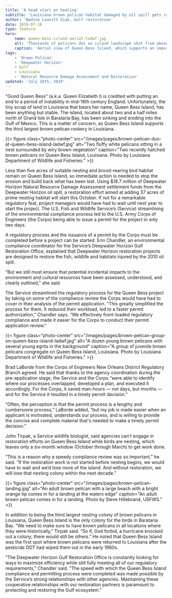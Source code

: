 ```yaml
---
title: 'A head start on healing'
subtitle: 'Louisiana brown pelican habitat damaged by oil spill gets restoration funding due to streamlining'
author: 'Nadine Leavitt Siak, Gulf restoration'
date: 2019-07-16
type: feature
hero:
    name: queen-bess-island-aerial-ladwf.jpg
    alt: 'Thousands of pelicans dot an island landscape shot from above'
    caption: 'Aerial view of Queen Bess Island, which supports an important brown pelican rookery in Louisiana. Photo by Louisiana Department of Wildlife and Fisheries.'
tags:
    - 'Brown Pelican'
    - 'Deepwater Horizon'
    - Gulf
    - Louisiana
    - 'Natural Resource Damage Assessment and Restoration'
updated: 'July 16th, 2019'
---
```


"Good Queen Bess" (a.k.a. Queen Elizabeth I) is credited with putting an end to a period of instability in mid-16th century England. Unfortunately, the tiny scrap of land in Louisiana that bears her name, Queen Bess Island, has been anything but stable. The island, located about two and a half miles north of Grand Isle in Barataria Bay, has been sinking and eroding into the Gulf of Mexico. This is a matter of concern, as Queen Bess Island supports the third largest brown pelican rookery in Louisiana.

{{< figure class="photo-center" src="/images/pages/brown-pelican-duo-at-queen-bess-island-ladwf.jpg" alt="Two fluffy white pelicans sitting in a nest surrounded by wiry brown vegetation" caption="Two recently hatched brown pelicans on Queen Bess Island, Louisiana. Photo by Louisiana Department of Wildlife and Fisheries." >}}

Less than five acres of suitable nesting and brood-rearing bird habitat remain on Queen Bess Island, so immediate action is needed to stop the erosion and build back what has been lost. Using $18.7 million of Deepwater Horizon Natural Resource Damage Assessment settlement funds from the Deepwater Horizon oil spill, a restoration effort aimed at adding 37 acres of prime nesting habitat will start this October. If not for a remarkable regulatory feat, project managers would have had to wait until next year to start the project. The U.S. Fish and Wildlife Service’s (Service) streamlining of the environmental compliance process led to the U.S. Army Corps of Engineers (the Corps) being able to issue a permit for the project in only two days.

A regulatory process and the issuance of a permit by the Corps must be completed before a project can be started. Erin Chandler, an environmental compliance coordinator for the Service’s  Deepwater Horizon Gulf Restoration Office, explained that Deepwater Horizon restoration projects are designed to restore the fish, wildlife and habitats injured by the 2010 oil spill.

“But we still must ensure that potential incidental impacts to the environment and cultural resources have been assessed, understood, and clearly outlined,” she said.

The Service streamlined the regulatory process for the Queen Bess project by taking on some of the compliance review the Corps would have had to cover in their analysis of the permit application. “This greatly simplified the process for them. It reduced their workload, led to a faster permit authorization,” Chandler says. “We effectively front-loaded regulatory compliance and made it easier for the Corps to conduct their permit application review.”

{{< figure class="photo-center" src="/images/pages/brown-pelican-group-on-queen-bess-island-ladwf.jpg" alt="A dozen young brown pelicans with several young egrits in the background" caption="A group of juvenile brown pelicans congregate on Queen Bess Island, Louisiana. Photo by Louisiana Department of Wildlife and Fisheries." >}}

Brad LaBorde from the Corps of Engineers New Orleans District Regulatory Branch agreed. He said that thanks to the agency coordination during the pre-application stage, the Service and the Corps “were able to identify where our processes overlapped, developed a plan, and executed it accordingly. For the Corps, it saved man-hours &mdash; not days, but months &mdash; and for the Service  it resulted in a timely permit decision.”

“Often, the perception is that the permit process is a lengthy and cumbersome process,” LaBorde added, “but my job is made easier when an applicant is motivated, understands our process, and is willing to provide the concise and complete material that's needed to make a timely permit decision.”

John Tirpak, a Service wildlife biologist, said agencies can’t engage in restoration efforts on Queen Bess Island while birds are nesting, which leaves only a six-month window (October through March) to get work done.

“This is a reason why a speedy compliance review was so important,” he said. “If the restoration work is not started before nesting begins, we would have to wait and we’d lose more of the island. And without restoration, we will lose that nesting colony within the next decade.”

{{< figure class="photo-center" src="/images/pages/brown-pelican-landing.jpg" alt="An adult brown pelican with a large beach with a bright orange tip comes in for a landing at the waters edge" caption="An adult brown pelican comes in for a landing. Photo by Steve Hillebrand, USFWS." >}}

In addition to being the third largest nesting colony of brown pelicans in Louisiana, Queen Bess Island is the only colony for the birds in Barataria Bay.  “We need to make sure to have brown pelicans in all locations where they were historically,” Tirpak said. “So if, God forbid, a hurricane knocked out a colony, there would still be others.” He noted that Queen Bess Island was the first spot where brown pelicans were returned to Louisiana after the pesticide DDT had wiped them out in the early 1960s.

“The Deepwater Horizon Gulf Restoration Office is constantly looking for ways to maximize efficiency while still fully meeting all of our regulatory requirements,” Chandler said. “The speed with which the Queen Bess Island compliance and permitting process were completed was made possible by the Service’s strong relationships with other agencies. Maintaining these cooperative relationships with our restoration partners is paramount to protecting and restoring the Gulf ecosystem.”

